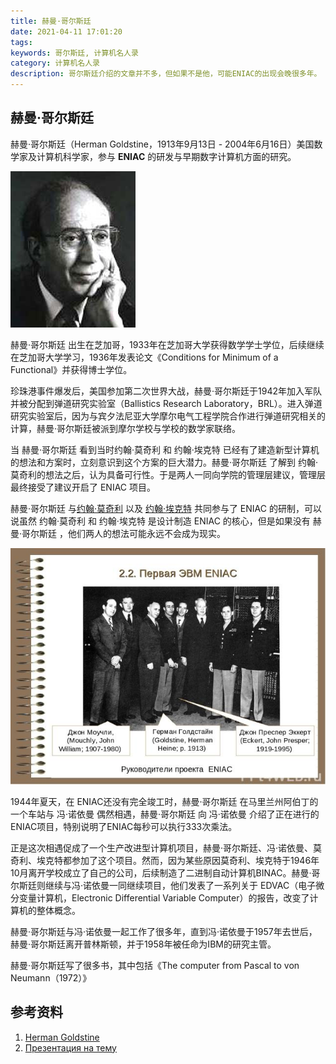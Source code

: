 ```yaml
---
title: 赫曼·哥尔斯廷
date: 2021-04-11 17:01:20
tags:
keywords: 哥尔斯廷, 计算机名人录
category: 计算机名人录
description: 哥尔斯廷介绍的文章并不多，但如果不是他，可能ENIAC的出现会晚很多年。
---
```


## 赫曼·哥尔斯廷

赫曼·哥尔斯廷（Herman Goldstine，1913年9月13日 - 2004年6月16日）美国数学家及计算机科学家，参与 **ENIAC** 的研发与早期数字计算机方面的研究。

![img](20210411-herman-goldstine/herman_goldstine.jpg)

赫曼·哥尔斯廷 出生在芝加哥，1933年在芝加哥大学获得数学学士学位，后续继续在芝加哥大学学习，1936年发表论文《Conditions for Minimum of a Functional》并获得博士学位。

珍珠港事件爆发后，美国参加第二次世界大战，赫曼·哥尔斯廷于1942年加入军队并被分配到弹道研究实验室（Ballistics Research Laboratory，BRL）。进入弹道研究实验室后，因为与宾夕法尼亚大学摩尔电气工程学院合作进行弹道研究相关的计算，赫曼·哥尔斯廷被派到摩尔学校与学校的数学家联络。

当 赫曼·哥尔斯廷 看到当时约翰·莫奇利 和 约翰·埃克特 已经有了建造新型计算机的想法和方案时，立刻意识到这个方案的巨大潜力。赫曼·哥尔斯廷 了解到 约翰·莫奇利的想法之后，认为具备可行性。于是两人一同向学院的管理层建议，管理层最终接受了建议开启了 ENIAC 项目。

赫曼·哥尔斯廷 与[约翰·莫奇利](http://www.edulinks.cn/2021/03/21/20210321-john-mauchly/) 以及 [约翰·埃克特](http://www.edulinks.cn/2021/03/12/20210314-john-eckert/) 共同参与了 ENIAC 的研制，可以说虽然 约翰·莫奇利 和 约翰·埃克特 是设计制造 ENIAC 的核心，但是如果没有 赫曼·哥尔斯廷 ，他们两人的想法可能永远不会成为现实。

![img](20210411-herman-goldstine/img4.jpg)

1944年夏天，在 ENIAC还没有完全竣工时，赫曼·哥尔斯廷 在马里兰州阿伯丁的一个车站与 冯·诺依曼 偶然相遇，赫曼·哥尔斯廷 向 冯·诺依曼 介绍了正在进行的ENIAC项目，特别说明了ENIAC每秒可以执行333次乘法。

正是这次相遇促成了一个生产改进型计算机项目，赫曼·哥尔斯廷、冯·诺依曼、莫奇利、埃克特都参加了这个项目。然而，因为某些原因莫奇利、埃克特于1946年10月离开学校成立了自己的公司，后续制造了二进制自动计算机BINAC。赫曼·哥尔斯廷则继续与冯·诺依曼一同继续项目，他们发表了一系列关于 EDVAC（电子微分变量计算机，Electronic Differential Variable Computer）的报告，改变了计算机的整体概念。

赫曼·哥尔斯廷与冯·诺依曼一起工作了很多年，直到冯·诺依曼于1957年去世后，赫曼·哥尔斯廷离开普林斯顿，并于1958年被任命为IBM的研究主管。

赫曼·哥尔斯廷写了很多书，其中包括《The computer from Pascal to von Neumann（1972）》

## 参考资料

1. [Herman Goldstine](https://mathshistory.st-andrews.ac.uk/Biographies/Goldstine/)
2. [Презентация на тему](https://ppt4web.ru/informatika/istorija-sozdanija-ehvm0.html)


